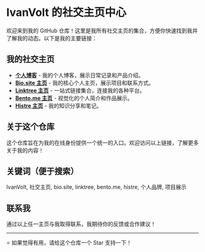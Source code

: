 # IvanVolt 的社交主页中心

欢迎来到我的 GitHub 仓库！这里是我所有社交主页的集合，方便你快速找到我并了解我的动态。以下是我的主要链接：

## 我的社交主页
- **[个人博客](https://ivanvolt.com)** - 我的个人博客，展示日常记录和产品介绍。
- **[Bio.site 主页](https://bio.site/ivanvolt)** - 我的核心个人主页，展示项目和联系方式。
- **[Linktree 主页](https://linktr.ee/ivanvolt)** - 一站式链接集合，连接我的各种平台。
- **[Bento.me 主页](https://bento.me/ivanvolt)** - 视觉化的个人简介和作品展示。
- **[Histre 主页](https://histre.com/@ivanvolt815)** - 我的知识分享和笔记。

## 关于这个仓库
这个仓库旨在为我的在线身份提供一个统一的入口。欢迎访问以上链接，了解更多关于我的内容！

## 关键词（便于搜索）
IvanVolt, 社交主页, bio.site, linktree, bento.me, histre, 个人品牌, 项目展示

## 联系我
通过以上任一主页与我取得联系，我期待你的反馈或合作建议！

---
⭐ 如果觉得有用，请给这个仓库一个 Star 支持一下！
